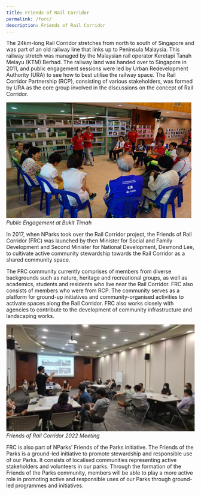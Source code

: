 ```yaml
---
title: Friends of Rail Corridor
permalink: /forc/
description: Friends of Rail Corridor
---
```



The 24km-long Rail Corridor stretches from north to south of Singapore and was part of an old railway line that links up to Peninsula Malaysia. This railway stretch was managed by the Malaysian rail operator Keretapi Tanah Melayu (KTM) Berhad. The railway land was handed over to Singapore in 2011, and public engagement sessions were led by Urban Redevelopment Authority (URA) to see how to best utilise the railway space. The Rail Corridor Partnership (RCP), consisting of various stakeholders, was formed by URA as the core group involved in the discussions on the concept of Rail Corridor.

![rail corridor](images/PublicEngagementatBT.png)
*Public Engagement at Bukit Timah*

In 2017, when NParks took over the Rail Corridor project, the Friends of Rail Corridor (FRC) was launched by then Minister for Social and Family Development and Second Minister for National Development, Desmond Lee, to cultivate active community stewardship towards the Rail Corridor as a shared community space.

The FRC community currently comprises of members from diverse backgrounds such as nature, heritage and recreational groups, as well as academics, students and residents who live near the Rail Corridor. FRC also consists of members who were from RCP. The community serves as a platform for ground-up initiatives and community-organised activities to activate spaces along the Rail Corridor. FRC also works closely with agencies to contribute to the development of community infrastructure and landscaping works.

![rail corridor](images/FoRC2022Meeting.jpg)
*Friends of Rail Corridor 2022 Meeting*

FRC is also part of NParks’ Friends of the Parks initiative. The Friends of the Parks is a ground-led initiative to promote stewardship and responsible use of our Parks. It consists of localised communities representing active stakeholders and volunteers in our parks. Through the formation of the Friends of the Parks community, members will be able to play a more active role in promoting active and responsible uses of our Parks through ground-led programmes and initiatives.